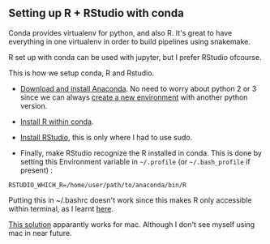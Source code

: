 
## Setting up R + RStudio with conda

Conda provides virtualenv for python, and also R. It's great to have everything in one virtualenv in order to build 
pipelines using snakemake.

R set up with conda can be used with jupyter, but I prefer RStudio ofcourse.

This is how we setup conda, R and Rstudio.

+ [Download and install Anaconda](https://www.continuum.io/downloads). No need to worry about python 2 or 3 since we can 
always [create a new environment](http://conda.pydata.org/docs/py2or3.html) with another python version.

+ [Install R within conda](https://www.continuum.io/blog/developer/jupyter-and-conda-r).

+ [Install RStudio](https://support.rstudio.com/hc/en-us/community/posts/209074748-Installing-RStudio-Desktop-on-Ubuntu-16-04-LTS), this is only where I had to use sudo.

+ Finally, make RStudio recognize the R installed in conda. This is done by setting this Environment variable in 
`~/.profile` (or `~/.bash_profile` if present) :

```
RSTUDIO_WHICH_R=/home/user/path/to/anaconda/bin/R
```

Putting this in ~/.bashrc doesn't work since this makes R only accessible within terminal, 
as I learnt [here](http://stackoverflow.com/questions/38534383/how-to-set-up-conda-installed-r-for-use-with-rstudio).

[This solution](https://support.rstudio.com/hc/en-us/community/posts/207830688-Using-RStudio-with-conda) apparantly works 
for mac. Although I don't see myself using mac in near future.


